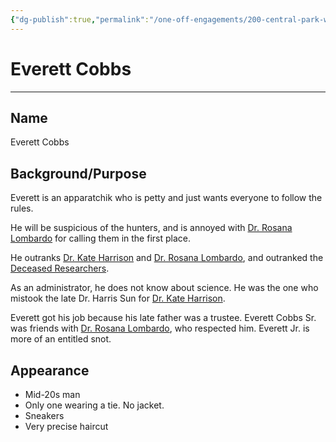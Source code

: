 ```yaml
---
{"dg-publish":true,"permalink":"/one-off-engagements/200-central-park-west/bystanders/everett-cobbs/","tags":["200CentralParkWest","bystander","one-off"],"created":"2024-08-22T12:51:18.000-04:00","updated":"2025-02-19T08:28:45.672-05:00"}
---
```


# Everett Cobbs
---
## Name
Everett Cobbs

## Background/Purpose
Everett is an apparatchik who is petty and just wants everyone to follow the rules.

He will be suspicious of the hunters, and is annoyed with [Dr. Rosana Lombardo](Dr.%20Rosana%20Lombardo.md) for calling them in the first place.

He outranks [Dr. Kate Harrison](../Minions/Dr.%20Kate%20Harrison.md) and [Dr. Rosana Lombardo](Dr.%20Rosana%20Lombardo.md), and outranked the [Deceased Researchers](Deceased%20Researchers.md). 

As an administrator, he does not know about science. He was the one who mistook the late Dr. Harris Sun for [Dr. Kate Harrison](../Minions/Dr.%20Kate%20Harrison.md).

Everett got his job because his late father was a trustee. Everett Cobbs Sr. was friends with [Dr. Rosana Lombardo](Dr.%20Rosana%20Lombardo.md), who respected him. Everett Jr. is more of an entitled snot.

## Appearance
- Mid-20s man
- Only one wearing a tie. No jacket.
- Sneakers
- Very precise haircut



